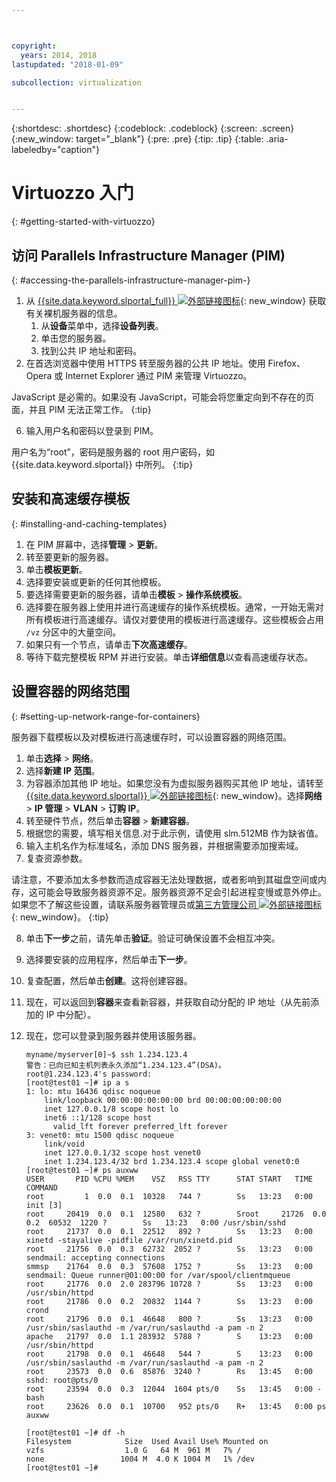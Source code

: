 ```yaml
---



copyright:
  years: 2014, 2018
lastupdated: "2018-01-09"

subcollection: virtualization


---
```


{:shortdesc: .shortdesc}
{:codeblock: .codeblock}
{:screen: .screen}
{:new_window: target="_blank"}
{:pre: .pre}
{:tip: .tip}
{:table: .aria-labeledby="caption"}

# Virtuozzo 入门
{: #getting-started-with-virtuozzo}

## 访问 Parallels Infrastructure Manager (PIM)
{: #accessing-the-parallels-infrastructure-manager-pim-}

1. 从 [{{site.data.keyword.slportal_full}} ![外部链接图标](../../icons/launch-glyph.svg "外部链接图标")](https://control.softlayer.com/){: new_window} 获取有关裸机服务器的信息。
    1. 从**设备**菜单中，选择**设备列表**。
    2. 单击您的服务器。
    3. 找到公共 IP 地址和密码。
5. 在首选浏览器中使用 HTTPS 转至服务器的公共 IP 地址。使用 Firefox、Opera 或 Internet Explorer 通过 PIM 来管理 Virtuozzo。

JavaScript 是必需的。如果没有 JavaScript，可能会将您重定向到不存在的页面，并且 PIM 无法正常工作。
{:tip}

6. 输入用户名和密码以登录到 PIM。

用户名为“root”，密码是服务器的 root 用户密码，如 {{site.data.keyword.slportal}} 中所列。
{:tip}

## 安装和高速缓存模板
{: #installing-and-caching-templates}

1. 在 PIM 屏幕中，选择**管理** > **更新**。
2. 转至要更新的服务器。
3. 单击**模板更新**。
4. 选择要安装或更新的任何其他模板。
5. 要选择需要更新的服务器，请单击**模板** > **操作系统模板**。
6. 选择要在服务器上使用并进行高速缓存的操作系统模板。通常，一开始无需对所有模板进行高速缓存。请仅对要使用的模板进行高速缓存。这些模板会占用 `/vz` 分区中的大量空间。
7. 如果只有一个节点，请单击**下次高速缓存**。
8. 等待下载完整模板 RPM 并进行安装。单击**详细信息**以查看高速缓存状态。

## 设置容器的网络范围
{: #setting-up-network-range-for-containers}

服务器下载模板以及对模板进行高速缓存时，可以设置容器的网络范围。

1. 单击**选择** > **网络**。
2. 选择**新建 IP 范围**。
3. 为容器添加其他 IP 地址。如果您没有为虚拟服务器购买其他 IP 地址，请转至 [{{site.data.keyword.slportal}} ![外部链接图标](../../icons/launch-glyph.svg "外部链接图标")](https://control.softlayer.com/){: new_window}。选择**网络** > **IP 管理** > **VLAN** > **订购 IP**。
4. 转至硬件节点，然后单击**容器** > **新建容器**。
5. 根据您的需要，填写相关信息.对于此示例，请使用 slm.512MB 作为缺省值。
6. 输入主机名作为标准域名，添加 DNS 服务器，并根据需要添加搜索域。
7. 复查资源参数。

请注意，不要添加太多参数而造成容器无法处理数据，或者影响到其磁盘空间或内存，这可能会导致服务器资源不足。服务器资源不足会引起进程变慢或意外停止。如果您不了解这些设置，请联系服务器管理员或[第三方管理公司 ![外部链接图标](../../icons/launch-glyph.svg "外部链接图标")](https://cloud.ibm.com/docs){: new_window}。
{:tip}

8. 单击**下一步**之前，请先单击**验证**。验证可确保设置不会相互冲突。
9. 选择要安装的应用程序，然后单击**下一步**。
10. 复查配置，然后单击**创建**。这将创建容器。
11. 现在，可以返回到**容器**来查看新容器，并获取自动分配的 IP 地址（从先前添加的 IP 中分配）。
12. 现在，您可以登录到服务器并使用该服务器。

        myname/myserver[0]~$ ssh 1.234.123.4
        警告：已向已知主机列表永久添加“1.234.123.4”(DSA)。
        root@1.234.123.4's password:
        [root@test01 ~]# ip a s
        1: lo: mtu 16436 qdisc noqueue
            link/loopback 00:00:00:00:00:00 brd 00:00:00:00:00:00
            inet 127.0.0.1/8 scope host lo
            inet6 ::1/128 scope host
              valid_lft forever preferred_lft forever
        3: venet0: mtu 1500 qdisc noqueue
            link/void
            inet 127.0.0.1/32 scope host venet0
            inet 1.234.123.4/32 brd 1.234.123.4 scope global venet0:0
        [root@test01 ~]# ps auxww
        USER       PID %CPU %MEM    VSZ   RSS TTY      STAT START   TIME COMMAND
        root         1  0.0  0.1  10328   744 ?        Ss   13:23   0:00 init [3]
        root     20419  0.0  0.1  12580   632 ?        Sroot     21726  0.0  0.2  60532  1220 ?        Ss   13:23   0:00 /usr/sbin/sshd
        root     21737  0.0  0.1  22512   892 ?        Ss   13:23   0:00 xinetd -stayalive -pidfile /var/run/xinetd.pid
        root     21756  0.0  0.3  62732  2052 ?        Ss   13:23   0:00 sendmail: accepting connections
        smmsp    21764  0.0  0.3  57608  1752 ?        Ss   13:23   0:00 sendmail: Queue runner@01:00:00 for /var/spool/clientmqueue
        root     21776  0.0  2.0 283796 10728 ?        Ss   13:23   0:00 /usr/sbin/httpd
        root     21786  0.0  0.2  20832  1144 ?        Ss   13:23   0:00 crond
        root     21796  0.0  0.1  46648   800 ?        Ss   13:23   0:00 /usr/sbin/saslauthd -m /var/run/saslauthd -a pam -n 2
        apache   21797  0.0  1.1 283932  5788 ?        S    13:23   0:00 /usr/sbin/httpd
        root     21798  0.0  0.1  46648   544 ?        S    13:23   0:00 /usr/sbin/saslauthd -m /var/run/saslauthd -a pam -n 2
        root     23573  0.0  0.6  85876  3240 ?        Rs   13:45   0:00 sshd: root@pts/0
        root     23594  0.0  0.3  12044  1604 pts/0    Ss   13:45   0:00 -bash
        root     23626  0.0  0.1  10700   952 pts/0    R+   13:45   0:00 ps auxww

        [root@test01 ~]# df -h
        Filesystem            Size  Used Avail Use% Mounted on
        vzfs                  1.0 G   64 M  961 M   7% /
        none                 1004 M  4.0 K 1004 M   1% /dev
        [root@test01 ~]#
